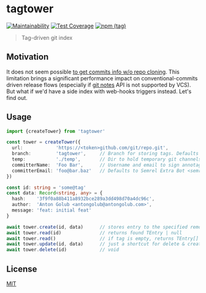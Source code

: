 # tagtower
[![Maintainability](https://api.codeclimate.com/v1/badges/88b8163c3bc008afafc1/maintainability)](https://codeclimate.com/github/semrel-extra/tagtower/maintainability)
[![Test Coverage](https://api.codeclimate.com/v1/badges/88b8163c3bc008afafc1/test_coverage)](https://codeclimate.com/github/semrel-extra/tagtower/test_coverage)
[![npm (tag)](https://img.shields.io/npm/v/tagtower)](https://www.npmjs.com/package/tagtower)

> Tag-driven git index

## Motivation
It does not seem possible [to get commits info w/o repo cloning](https://stackoverflow.com/questions/20055398/is-it-possible-to-get-commit-logs-messages-of-a-remote-git-repo-without-git-clon). This limitation brings a significant performance impact on conventional-commits driven release flows (especially if [git notes](https://git-scm.com/docs/git-notes) API is not supported by VCS). But what if we'd have a side index with web-hooks triggers instead. Let's find out.

## Usage
```ts
import {createTower} from 'tagtower'

const tower = createTower({
  url:            'https://<token>github.com/git/repo.git',
  branch:         'tagtower',     // Branch for storing tags. Defaults to 'tagtower'
  temp:           './temp',       // Dir to hold temporary git channels. Defaults to fs.mkdtemp(path.join(os.tmpdir(), 'tempy-tagtower-'))
  committerName:  'Foo Bar',      // Username and email to sign annotaged git tags
  committerEmail: 'foo@bar.baz'   // Defaults to Semrel Extra Bot <semrel-extra-bot@hotmail.com>
})

const id: string = 'some@tag'
const data: Record<string, any> = {
  hash:    '3f9f0a88b411a8932bce289a3dd498d70a4dc96c',
  author:  'Anton Golub <antongolub@antongolub.com>',
  message: 'feat: initial feat'
}

await tower.create(id, data)      // stores entry to the specified remote
await tower.read(id)              // returns found TEntry | null
await tower.read()                // if tag is empty, returns TEntry[]
await tower.update(id, data)      // just a shortcut for delete & create
await tower.delete(id)            // void
```

## License
[MIT](./LICENSE)
